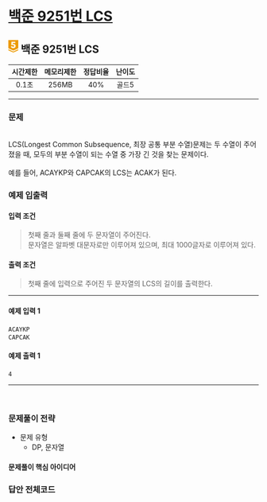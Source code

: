 
# [백준 9251번 LCS](https://www.acmicpc.net/problem/9251)

## <img src="https://raw.githubusercontent.com/gudals-kim/Studyroom/0c61bf1ad9b6434ff624dbab4012654df8c92b01/codingtest/img/rank/gold_5.svg" width="20">  백준 9251번 LCS  


| 시간제한 | 메모리제한 | 정답비율 | 난이도  | 
|:----:|:-----:|:----:|:----:|
| 0.1초 | 256MB | 40%  | 골드5  |

---

### 문제

<br> LCS(Longest Common Subsequence, 최장 공통 부분 수열)문제는 두 수열이 주어졌을 때, 모두의 부분 수열이 되는 수열 중 가장 긴 것을 찾는 문제이다.
<br> 
<br> 예를 들어, ACAYKP와 CAPCAK의 LCS는 ACAK가 된다.




### 예제 입출력

#### 입력 조건
> 첫째 줄과 둘째 줄에 두 문자열이 주어진다.<br> 
> 문자열은 알파벳 대문자로만 이루어져 있으며, 최대 1000글자로 이루어져 있다.<br>
#### 출력 조건
> 첫째 줄에 입력으로 주어진 두 문자열의 LCS의 길이를 출력한다. <br>
---
#### 예제 입력 1
```
ACAYKP
CAPCAK
```
#### 예제 출력 1
```
4
```

---


<br>

### 문제풀이 전략
- 문제 유형
  - DP, 문자열

#### 문제풀이 핵심 아이디어




### 답안 전체코드

```py

```

